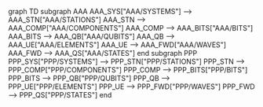 graph TD
  subgraph AAA
    AAA_SYS["AAA/SYSTEMS"] --> AAA_STN["AAA/STATIONS"]
    AAA_STN --> AAA_COMP["AAA/COMPONENTS"]
    AAA_COMP --> AAA_BITS["AAA/BITS"]
    AAA_BITS --> AAA_QB["AAA/QUBITS"]
    AAA_QB --> AAA_UE["AAA/ELEMENTS"]
    AAA_UE --> AAA_FWD["AAA/WAVES"]
    AAA_FWD --> AAA_QS["AAA/STATES"]
  end
  subgraph PPP
    PPP_SYS["PPP/SYSTEMS"] --> PPP_STN["PPP/STATIONS"]
    PPP_STN --> PPP_COMP["PPP/COMPONENTS"]
    PPP_COMP --> PPP_BITS["PPP/BITS"]
    PPP_BITS --> PPP_QB["PPP/QUBITS"]
    PPP_QB --> PPP_UE["PPP/ELEMENTS"]
    PPP_UE --> PPP_FWD["PPP/WAVES"]
    PPP_FWD --> PPP_QS["PPP/STATES"]
  end
